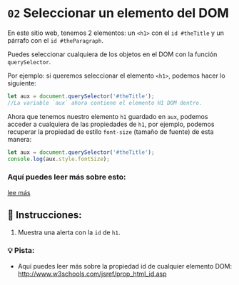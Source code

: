 # `02` Seleccionar un elemento del DOM 

En este sitio web, tenemos 2 elementos: un `<h1>` con el `id #theTitle` y un párrafo con el `id #theParagraph`.

Puedes seleccionar cualquiera de los objetos en el DOM con la función `querySelector`. 

Por ejemplo: si queremos seleccionar el elemento `<h1>`, podemos hacer lo siguiente:

```js
let aux = document.querySelector('#theTitle');
//La variable `aux` ahora contiene el elemento H1 DOM dentro.
```

Ahora que tenemos nuestro elemento `h1` guardado en `aux`, podemos acceder a cualquiera de las propiedades de `h1`, por ejemplo, podemos recuperar la propiedad de estilo `font-size` (tamaño de fuente) de esta manera:

```js
let aux = document.querySelector('#theTitle');
console.log(aux.style.fontSize);
```

### Aquí puedes leer más sobre esto:

 [lee más](https://www.w3schools.com/jsref/prop_style_fontsize.asp)

## 📝 Instrucciones:

1. Muestra una alerta con la `id` de `h1`.

### 💡 Pista:

+ Aquí puedes leer más sobre la propiedad id de cualquier elemento DOM: http://www.w3schools.com/jsref/prop_html_id.asp
